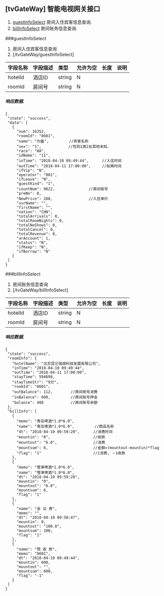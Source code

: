 ## [tvGateWay] 智能电视网关接口

1. [guestInfoSelect](#guestInfoSelect)   房间入住宾客信息查询.
1. [billInfoSelect](#billInfoSelect)  房间账务信息查询.

###guestInfoSelect
1. 房间入住宾客信息查询
1. [/tvGateWay/guestInfoSelect]

| 字段名称 | 字段描述 | 类型 | 允许为空 | 长度 | 说明 |
| :--- | :--- | :--- | :--- | :--- | :--- |
| hotelId | 酒店ID | string | N |  |  |
| roomId | 房间号 | string |N|  |  |

##### 响应数据.
 ```
{
  "state": "success",
  "data": [
    {
      "num": 16352,
      "roomId": "8601",     
      "name": "刘备",         //宾客名称
      "sex": "1",            //性别1男2女其他未知.
      "race": "HA",
      "idName": "11",
      "inTime": "2018-04-10 09:49:44",      //入住时间
      "outTime": "2018-04-11 17:00:00",     //拟离时间
      "ifVip": "N",
      "operator": "001",
      "ifLeave": "N",
      "guestKind": "1",
      "countNum": 9822,               //房间账号
      "preNo": 0,
      "NewPrice": 288,                //入住单价
      "surName": "",
      "firstName": "",
      "nation": "CHN",
      "totalArrivals": 0,
      "totalRoomNights": 0,
      "totalNoShows": 0,
      "totalCancel": 0,
      "totalRevenue": 0,
      "arAccount": 1,
      "status": "N",
      "ifKeep": "N",
      "ifBorrow": "N"
    }
  ]
}
 ```

###billInfoSelect
1. 房间账务信息查询
1. [/tvGateWay/billInfoSelect]

| 字段名称 | 字段描述 | 类型 | 允许为空 | 长度 | 说明 |
| :--- | :--- | :--- | :--- | :--- | :--- |
| hotelId | 酒店ID | string | N |  |  |
| roomId | 房间号 | string |N|  |  |

##### 响应数据.
 ```
{
  "state": "success",
  "roomInfo": {
    "hotelName": "北京昆仑瑞祺科技发展有限公司",
    "inTime": "2018-04-10 09:49:44",
    "outTime": "2018-04-11 17:00:00",
    "stayTime": 594698,
    "stayTimeStr": "9分",
    "roomId": "8601",
    "outBalance": 112,        //房间账号消费
    "inBalance": 600,         //房间账号押金
    "balance": 488            //房间账号余额
  },
  "billInfo": [
    {
      "memo": "青岛啤酒*1.0*6.0",
      "name": "青岛啤酒*1.0*6.0",         //商品名称
      "dt": "2018-04-10 09:59:20",      //消费时间
      "mountin": "0",                   //收款   
      "mountout": "6.0",                //消费
      "mountsum": 6,                    //金额=(mountout-mountin)*flag         
      "flag": "1"                       //1消费, －1收款
    },
    {
      "memo": "雪津啤酒*1.0*6.0",
      "name": "雪津啤酒*1.0*6.0",
      "dt": "2018-04-10 09:59:20",
      "mountin": "0",
      "mountout": "6.0",
      "mountsum": 6,
      "flag": "1"
    },
    {
      "name": "会 议 费",
      "memo": "",
      "dt": "2018-04-10 09:58:47",
      "mountin": 0,
      "mountout": "100.0",
      "mountsum": 100,
      "flag": "1"
    },
    {
      "name": "预 收 款",
      "memo": "8601",
      "dt": "2018-04-10 09:49:44",
      "mountin": 600,
      "mountout": "",
      "mountsum": 600,
      "flag": "-1"
    }
  ]
}
 ```






